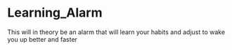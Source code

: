 # Learning_Alarm
This will in theory be an alarm that will learn your habits and adjust to wake you up better and faster
